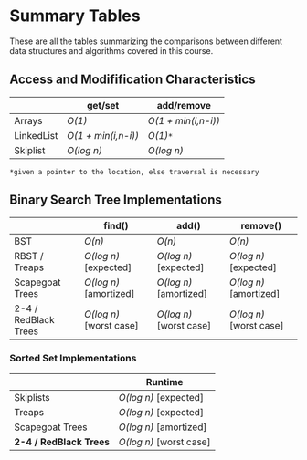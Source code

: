 # Summary Tables

These are all the tables summarizing the comparisons between different data structures and algorithms covered in this course.

## Access and Modifification Characteristics

|            | get/set             | add/remove          |
|------------|---------------------|---------------------|
| Arrays     | _O(1)_              | _O(1 + min(i,n-i))_ |
| LinkedList | _O(1 + min(i,n-i))_ | _O(1)`*`_           |
| Skiplist   | _O(log n)_          | _O(log n)_          |

`*given a pointer to the location, else traversal is necessary`

## Binary Search Tree Implementations

|                       | find()                 | add()                  | remove()               |
|------------------|------------------------|------------------------|------------------------|
| BST                   | _O(n)_                 | _O(n)_                 | _O(n)_                 |
| RBST / Treaps         | _O(log n)_ [expected]  | _O(log n)_ [expected]  | _O(log n)_ [expected]  |
| Scapegoat Trees       | _O(log n)_ [amortized] | _O(log n)_ [amortized] | _O(log n)_ [amortized] |
| 2-4 / RedBlack Trees  | _O(log n)_ [worst case] | _O(log n)_ [worst case] | _O(log n)_ [worst case] |

### Sorted Set Implementations

|                          | Runtime                 |
|--------------------------|-------------------------|
| Skiplists                | _O(log n)_ [expected]   |
| Treaps                   | _O(log n)_ [expected]   |
| Scapegoat Trees          | _O(log n)_ [amortized]  |
| **2-4 / RedBlack Trees** | _O(log n)_ [worst case] |